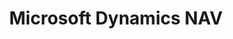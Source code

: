 ---
title: "Microsoft Dynamics NAV"
seoTitle: "Microsoft Dynamics NAV integration"
seoDescription: "Here’s how Microsoft Dynamics NAV works with your applications to streamline your workflow."
summary: "Microsoft Dynamics NAV helps SMEs and large international groups manage their accounting and finances, supply chain, and operations."
lead: "Stock2Shop can integrate Microsoft Dynamics NAV with various B2B and B2C ecommerce and logistic applications. Here is how we can help you automate your business."
image: "/images/homepage-connector-logos/microsoft-dynamics-nav.jpg"
imageAlt: microsoft dynamics nav logo
type: "source"
source: "microsoft-dynamics-nav"
tags: ["erp"]
aliases:
    - /integrations/ms-navision-integration/
---